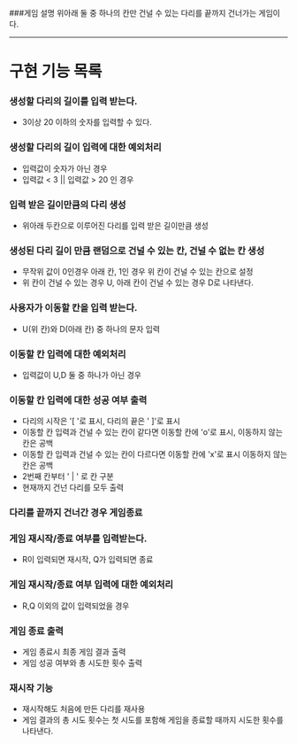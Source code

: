 ###게임 설명 
위아래 둘 중 하나의 칸만 건널 수 있는 다리를 끝까지 건너가는 게임이다.

---
# 구현 기능 목록

### 생성할 다리의 길이를 입력 받는다.
- 3이상 20 이하의 숫자를 입력할 수 있다.

### 생성할 다리의 길이 입력에 대한 예외처리
- 입력값이 숫자가 아닌 경우
- 입력값 < 3 || 입력값 > 20 인 경우

### 입력 받은 길이만큼의 다리 생성
- 위아래 두칸으로 이루어진 다리를 입력 받은 길이만큼 생성

### 생성된 다리 길이 만큼 랜덤으로 건널 수 있는 칸, 건널 수 없는 칸 생성
- 무작위 값이 0인경우 아래 칸, 1인 경우 위 칸이 건널 수 있는 칸으로 설정
- 위 칸이 건널 수 있는 경우 U, 아래 칸이 건널 수 있는 경우 D로 나타낸다.

### 사용자가 이동할 칸을 입력 받는다.
- U(위 칸)와 D(아래 칸) 중 하나의 문자 입력

### 이동할 칸 입력에 대한 예외처리
- 입력값이 U,D 둘 중 하나가 아닌 경우

### 이동할 칸 입력에 대한 성공 여부 출력
- 다리의 시작은 '[ '로 표시, 다리의 끝은 ' ]'로 표시
- 이동할 칸 입력과 건널 수 있는 칸이 같다면 이동할 칸에 'o'로 표시, 이동하지 않는 칸은 공백
- 이동할 칸 입력과 건널 수 있는 칸이 다르다면 이동할 칸에 'x'로 표시 이동하지 않는 칸은 공백
- 2번째 칸부터 ' | ' 로 칸 구분
- 현재까지 건넌 다리를 모두 출력

### 다리를 끝까지 건너간 경우 게임종료

### 게임 재시작/종료 여부를 입력받는다.
- R이 입력되면 재시작, Q가 입력되면 종료

### 게임 재시작/종료 여부 입력에 대한 예외처리
- R,Q 이외의 값이 입력되었을 경우

### 게임 종료 출력
- 게임 종료시 최종 게임 결과 출력
- 게임 성공 여부와 총 시도한 횟수 출력

### 재시작 기능
- 재시작해도 처음에 만든 다리를 재사용
- 게임 결과의 총 시도 횟수는 첫 시도를 포함해 게임을 종료할 때까지 시도한 횟수를 나타낸다.